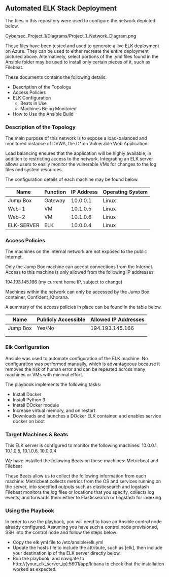 ## Automated ELK Stack Deployment

The files in this repository were used to configure the network depicted below.

Cybersec_Project_1/Diagrams/Project_1_Network_Diagram.png

These files have been tested and used to generate a live ELK deployment on Azure. They can be used to either recreate the entire deployment pictured above. Alternatively, select portions of the .yml files found in the Ansible folder may be used to install only certain pieces of it, such as Filebeat.

These documents contains the following details:
- Description of the Topologu
- Access Policies
- ELK Configuration
  - Beats in Use
  - Machines Being Monitored
- How to Use the Ansible Build


### Description of the Topology

The main purpose of this network is to expose a load-balanced and monitored instance of DVWA, the D*mn Vulnerable Web Application.

Load balancing ensures that the application will be highly available, in addition to restricting access to the network.
Integrating an ELK server allows users to easily monitor the vulnerable VMs for changes to the log files and system resources.

The configuration details of each machine may be found below.

| Name     | Function | IP Address | Operating System |
|----------|----------|------------|------------------|
| Jump Box | Gateway  | 10.0.0.1   | Linux            |
| Web-1    | VM       | 10.1.0.5   | Linux            |
| Web-2    | VM       | 10.1.0.6   | Linux            |
|ELK-SERVER| ELK      | 10.0.0.4   | Linux            |

### Access Policies

The machines on the internal network are not exposed to the public Internet. 

Only the Jump Box machine can accept connections from the Internet. Access to this machine is only allowed from the following IP addresses:

194.193.145.166 (my current home IP, subject to change)

Machines within the network can only be accessed by the Jump Box container, Confident_Khorana.

A summary of the access policies in place can be found in the table below.

| Name     | Publicly Accessible | Allowed IP Addresses |
|----------|---------------------|----------------------|
| Jump Box | Yes/No              | 194.193.145.166      |
|          |                     |                      |
|          |                     |                      |

### Elk Configuration

Ansible was used to automate configuration of the ELK machine. No configuration was performed manually, which is advantageous because it removes the risk of human error and can be repeated across many machines or VMs with minimal effort.

The playbook implements the following tasks:
- Install Docker
- Install Python 3
- Install DOcker module
- Increase virtual memory, and on restart
- Downloads and launches a DOcker ELK container, and enables service docker on boot

### Target Machines & Beats
This ELK server is configured to monitor the following machines:
10.0.0.1, 10.1.0.5, 10.1.0.6, 10.0.0.4

We have installed the following Beats on these machines:
Metricbeat and Filebeat

These Beats allow us to collect the following information from each machine:
Metricbeat collects metrics from the OS and services running on the server, into specified outputs such as elasticsearch and logstash
Filebeat monitors the log files or locations that you specify, collects log events, and forwards them either to Elasticsearch or Logstash for indexing

### Using the Playbook
In order to use the playbook, you will need to have an Ansible control node already configured. Assuming you have such a control node provisioned, SSH into the control node and follow the steps below:
- Copy the elk.yml file to /etc/ansible/elk.yml
- Update the hosts file to include the attribute, such as [elk], then include your destination ip of the ELK server directly below.
- Run the playbook, and navigate to http://[your_elk_server_ip]:5601/app/kibana to check that the installation worked as expected.
